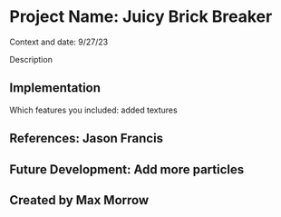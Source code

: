 # Project Name: Juicy Brick Breaker

Context and date: 9/27/23

Description


## Implementation

Which features you included: added textures 


## References: Jason Francis 


## Future Development: Add more particles 


## Created by Max Morrow
